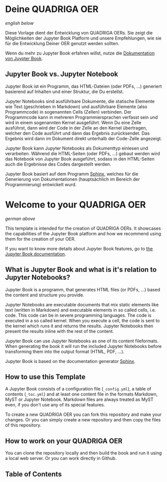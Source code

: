 # Deine QUADRIGA OER
_english below_

Diese Vorlage dient der Entwicklung von QUADRIGA OERs. Sie zeigt die Möglichkeiten der Jupyter Book Platform und unsere Empfehlungen, wie sie für die Entwicklung Deiner OER genutzt werden sollten.

Wenn du mehr zu Jupyter Book erfahren willst, nutze die [Dokumentation von Juypter Book](https://jupyterbook.org).

## Jupyter Book vs. Jupyter Notebook

Jupyter Book ist ein Programm, das HTML-Dateien (oder PDFs, …) generiert basierend auf Inhalten und einer Struktur, die Du erstellst.

Jupyter Notebooks sind ausführbare Dokumente, die statische Elemente wie Text (geschrieben in Markdown) und ausführbare Elemente (also Programmcode) in sogenannten Cells (Zellen) verbinden. Der Programmcode kann in mehreren Programmiersprachen verfasst sein und wird in einem sogenannten Kernel ausgeführt. Wenn Du eine Zelle ausführst, dann wird der Code in der Zelle an den Kernel übertragen, welcher den Code ausführt und dann das Ergebnis zurücksendet. Das Ergebnis wird dann im Dokument direkt unterhalb der Code-Zelle angezeigt. 

Jupyter Book kann Jupyter Notebooks als Dokumenttyp einlesen und verarbeiten. Während die HTML-Seiten (oder PDFs, …) gebaut werden wird das Notebook von Jupyter Book ausgeführt, sodass in den HTML-Seiten auch die Ergebnisse des Codes dargestellt werden.

Jupyter Book basiert auf dem Programm [Sphinx](https://www.sphinx-doc.org/en/master/), welches für die Generierung von Dokumentationen (hauptsächlich im Bereich der Programmierung) entwickelt wurd.

# Welcome to your QUADRIGA OER
_german above_

This template is intended for the creation of QUADRIGA OERs. It showcases the capabilities of the Jupyter Book platform and how we recommend using them for the creation of your OER.

If you want to know more details about Jupyter Book features, go to [the Jupyter Book documentation](https://jupyterbook.org).

## What is Jupyter Book and what is it's relation to Jupyter Notebooks?
Jupyter Book is a programm, that generates HTML files (or PDFs, …) based the content and structure you provide.

Jupyter Notebooks are executable documents that mix static elements like text (written in Markdown) and executable elements in so called cells, i.e. code. This code can be in severe programming languages. The code is executed in a so called kernel. When you execute a cell, the code is sent to the kernel which runs it and returns the results. Jupyter Notebooks then present the results inline with the rest of the content.

Jupyter Book can use Jupyter Notebooks as one of its content fileformats. When generating the book it will run the included Jupyter Notebooks before transforming them into the output format (HTML, PDF, …).

Jupyter Book is based on the documentation generator [Sphinx](https://www.sphinx-doc.org/en/master/).

## How to use this Template
A Jupyter Book consists of a configuration file (`_config.yml`), a table of contents (`_toc.yml`) and at least one content file in the formats Markdown, MyST or Jupyter Notebook.  Markdown files are always treated as MyST even, if you don't use any of its special features.

To create a new QUADRIGA OER you can fork this repository and make your changes. Or you can simply create a new repository and then copy the files of this repository.

## How to work on your QUADRIGA OER
You can clone the repository locally and then build the book and run it using a local web server. Or you can work directly in Github.

## Table of Contents

```{tableofcontents}
```

